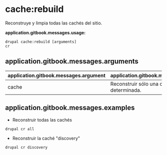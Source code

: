 # cache:rebuild
Reconstruye y limpia todas las cachés del sitio.

**application.gitbook.messages.usage:**
```
drupal cache:rebuild [arguments]
cr
```

## application.gitbook.messages.arguments
application.gitbook.messages.argument | application.gitbook.messages.details
---------|-------------
cache | Reconstruir sólo una cache determinada.

## application.gitbook.messages.examples
* Reconstruir todas las cachés
```
drupal cr all
```
* Reconstruir la caché "discovery"
```
drupal cr discovery
```
